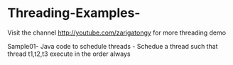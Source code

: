 Threading-Examples-
===================
Visit the channel http://youtube.com/zarigatongy for more threading demo

Sample01- Java code to schedule threads - Schedue a thread such that thread t1,t2,t3 execute in the order always
